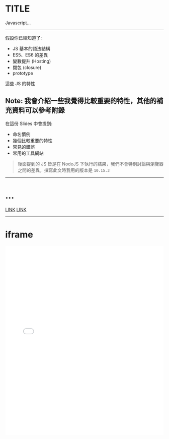 <style type="text/css">
  /********************************************* 
  * FONT
  *********************************************/
  .reveal .left {
      text-align: left;
  }

  /********************************************* 
  * CODE
  *********************************************/
  .reveal pre {
      /* font-size: 1em; */
  }
  .reveal pre code {
      max-height: 80%;
  }
</style>

# TITLE
Javascript...

---
假設你已經知道了:

- JS 基本的語法結構
- ES5、ES6 的差異
- 變數提升 (Hosting)
- 閉包 (closure)
- prototype

這些 JS 的特性

Note: 我會介紹一些我覺得比較重要的特性，其他的補充資料可以參考附錄
--

在這份 Slides 中會提到:

- 命名慣例
- 幾個比較重要的特性
- 常見的錯誤
- 常用的工具網站

> 後面提到的 JS 皆是在 NodeJS 下執行的結果，我們不會特別討論與瀏覽器之間的差異，撰寫此文時我用的版本是 `10.15.3`
---

# ...
[LINK](#/appendix)
[LINK](#/naming)


---


# iframe

<iframe width="100%" height="600px" src="//jsfiddle.net/duskyhell/wbnLah2j/embedded/" allowfullscreen="allowfullscreen" allowpaymentrequest frameborder="0"></iframe>